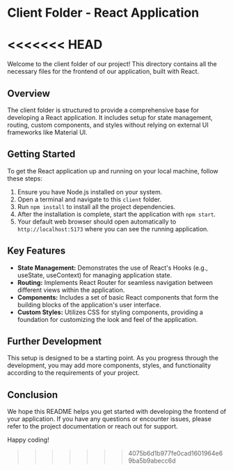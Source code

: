 # Client Folder - React Application
<<<<<<< HEAD
=======

Welcome to the client folder of our project! This directory contains all the necessary files for the frontend of our application, built with React.

## Overview

The client folder is structured to provide a comprehensive base for developing a React application. It includes setup for state management, routing, custom components, and styles without relying on external UI frameworks like Material UI.

## Getting Started

To get the React application up and running on your local machine, follow these steps:

1. Ensure you have Node.js installed on your system.
2. Open a terminal and navigate to this `client` folder.
3. Run `npm install` to install all the project dependencies.
4. After the installation is complete, start the application with `npm start`.
5. Your default web browser should open automatically to `http://localhost:5173` where you can see the running application.

## Key Features

- **State Management:** Demonstrates the use of React's Hooks (e.g., useState, useContext) for managing application state.
- **Routing:** Implements React Router for seamless navigation between different views within the application.
- **Components:** Includes a set of basic React components that form the building blocks of the application's user interface.
- **Custom Styles:** Utilizes CSS for styling components, providing a foundation for customizing the look and feel of the application.

## Further Development

This setup is designed to be a starting point. As you progress through the development, you may add more components, styles, and functionality according to the requirements of your project.

## Conclusion

We hope this README helps you get started with developing the frontend of your application. If you have any questions or encounter issues, please refer to the project documentation or reach out for support.

Happy coding!
>>>>>>> 4075b6d1b977fe0cad1601964e69ba5b9abecc6d
